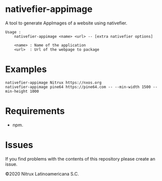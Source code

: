 # nativefier-appimage

 A tool to generate AppImages of a website using nativefier.
 
```
Usage :
    nativefier-appimage <name> <url> -- [extra nativefier options]

    <name> : Name of the application
    <url>  : Url of the webpage to package
```

# Examples

```
nativefier-appimage Nitrux https://nxos.org
nativefier-appimage pine64 https://pine64.com -- --min-width 1500 --min-height 1000
```

# Requirements
- npm.

# Issues
If you find problems with the contents of this repository please create an issue.

©2020 Nitrux Latinoamericana S.C.